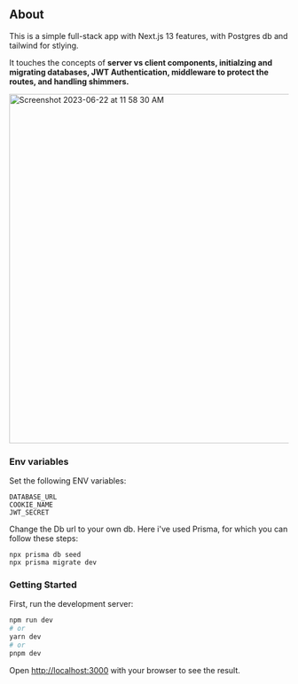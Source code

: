 ## About

This is a simple full-stack app with Next.js 13 features, with Postgres db and tailwind for stlying. 

It touches the concepts of **server vs client components, initialzing and migrating databases, JWT Authentication, middleware to protect the routes, and handling shimmers.**

<img width="630" alt="Screenshot 2023-06-22 at 11 58 30 AM" src="https://github.com/sakethvarma397/personal-project-management-app/assets/29940063/700b9178-730f-417a-abb7-b3ab97d8c86b">



### Env variables

Set the following ENV variables:
```
DATABASE_URL
COOKIE_NAME
JWT_SECRET
```

Change the Db url to your own db. Here i've used Prisma, for which you can follow these steps:
```
npx prisma db seed
npx prisma migrate dev
```

### Getting Started

First, run the development server:

```bash
npm run dev
# or
yarn dev
# or
pnpm dev
```

Open [http://localhost:3000](http://localhost:3000) with your browser to see the result.
